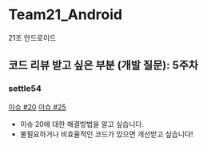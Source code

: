 # Team21_Android
21조 안드로이드

## 코드 리뷰 받고 싶은 부분 (개발 질문): 5주차

### settle54
[이슈 #20](https://github.com/kakao-tech-campus-2nd-step3/Team21_Android/issues/20)
[이슈 #25](https://github.com/kakao-tech-campus-2nd-step3/Team21_Android/issues/25)
- 이슈 20에 대한 해결방법을 알고 싶습니다.
- 불필요하거나 비효율적인 코드가 있으면 개선받고 싶습니다!

